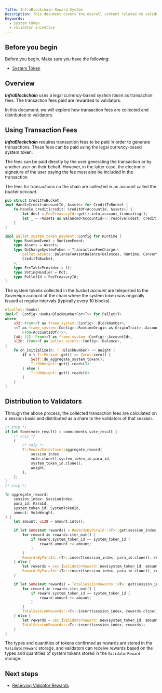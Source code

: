 ```yaml
---
Title: InfraBlockchain Reward System
Description: This document covers the overall content related to validator rewards.
Keywords:
  - system token
  - validator incentive
---
```


## Before you begin

Before you begin, Make sure you have the following:

- [System Token](./system-token.md)

## Overview

***InfraBlockchain*** uses a legal currency-based _system token_ as transaction fees. The transaction fees paid are rewarded to validators.

In this document, we will explore how transaction fees are collected and distributed to validators.

## Using Transaction Fees

***InfraBlockchain*** requires transaction fees to be paid in order to generate transactions. These fees can be paid using the legal currency-based system token.

The fees can be paid directly by the user generating the transaction or by another user on their behalf. However, in the latter case, the electronic signature of the user paying the fee must also be included in the transaction.

The fees for transactions on the chain are collected in an account called the _bucket account_.

```rust
pub struct CreditToBucket;
impl HandleCredit<AccountId, Assets> for CreditToBucket {
    fn handle_credit(credit: CreditOf<AccountId, Assets>) {
        let dest = FeeTreasuryId::get().into_account_truncating();
        let _ = <Assets as Balanced<AccountId>>::resolve(&dest, credit);
    }
}

impl pallet_system_token_payment::Config for Runtime {
    type RuntimeEvent = RuntimeEvent;
    type Assets = Assets;
    type OnChargeSystemToken = TransactionFeeCharger<
        pallet_assets::BalanceToAssetBalance<Balances, Runtime, ConvertInto>,
        CreditToBucket,
    >;
    type FeeTableProvider = ();
    type VotingHandler = Pot;
    type PalletId = FeeTreasuryId;
}
```

The system tokens collected in the _bucket account_ are teleported to the Sovereign account of the chain where the system token was originally issued at regular intervals (typically every 10 blocks).

```rust
#[pallet::hooks]
impl<T: Config> Hooks<BlockNumberFor<T>> for Pallet<T>
where
    u32: From<<T as frame_system::Config>::BlockNumber>,
    <<T as frame_system::Config>::RuntimeOrigin as OriginTrait>::AccountId:
        From<AccountIdOf<T>>,
    [u8; 32]: From<<T as frame_system::Config>::AccountId>,
    u128: From<<T as pallet_assets::Config>::Balance>,
{
    fn on_initialize(n: T::BlockNumber) -> Weight {
        if n % T::Period::get() == Zero::zero() {
            Self::do_aggregate_system_token();
            T::DbWeight::get().reads(3)
        } else {
            T::DbWeight::get().reads(0)
        }
    }
}
```

## Distribution to Validators

Through the above process, the collected transaction fees are calculated on a session basis and distributed as a share to the validators of that session.

```rust
/* snip */
if let Some(vote_result) = commitments.vote_result {
    /* snip */
    (
        /* snip */
        T::RewardInterface::aggregate_reward(
            session_index,
            vote.clone().system_token_id.para_id,
            system_token_id.clone(),
            weight,
        );
    };
}
/* snip */
```

```rust
fn aggregate_reward(
    session_index: SessionIndex,
    para_id: ParaId,
    system_token_id: SystemTokenId,
    amount: VoteWeight,
) {
    let amount: u128 = amount.into();

    if let Some(mut rewards) = RewardsByParaId::<T>::get(session_index, para_id.clone()) {
        for reward in rewards.iter_mut() {
            if reward.system_token_id == system_token_id {
                reward.amount += amount;
            }
        }
        RewardsByParaId::<T>::insert(session_index, para_id.clone(), rewards.clone());
    } else {
        let rewards = vec![ValidatorReward::new(system_token_id, amount)];
        RewardsByParaId::<T>::insert(session_index, para_id.clone(), rewards);
    }

    if let Some(mut rewards) = TotalSessionRewards::<T>::get(session_index) {
        for reward in rewards.iter_mut() {
            if reward.system_token_id == system_token_id {
                reward.amount += amount;
            }
        }
        TotalSessionRewards::<T>::insert(session_index, rewards.clone());
    } else {
        let rewards = vec![ValidatorReward::new(system_token_id, amount)];
        TotalSessionRewards::<T>::insert(session_index, rewards);
    }
}
```

The types and quantities of tokens confirmed as rewards are stored in the `ValidatorReward` storage, and validators can receive rewards based on the types and quantities of system tokens stored in the `ValidatorReward` storage.

## Next steps

- [Receiving Validator Rewards](../../tutorials/how-to-get-validator-reward.md)

